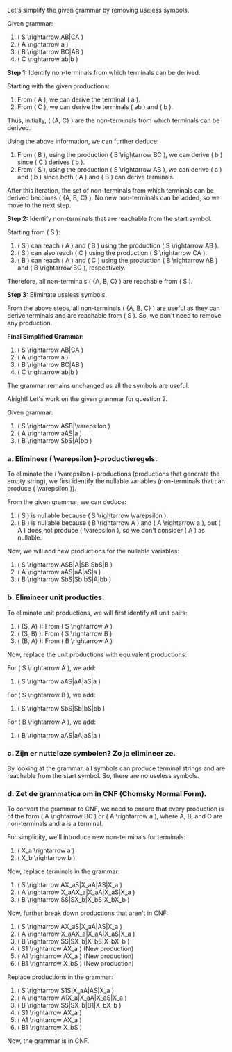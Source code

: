 Let's simplify the given grammar by removing useless symbols.

Given grammar:
1. \( S \rightarrow AB|CA \)
2. \( A \rightarrow a \)
3. \( B \rightarrow BC|AB \)
4. \( C \rightarrow ab|b \)

**Step 1:** Identify non-terminals from which terminals can be derived.

Starting with the given productions:
1. From \( A \), we can derive the terminal \( a \).
2. From \( C \), we can derive the terminals \( ab \) and \( b \).

Thus, initially, \( \{A, C\} \) are the non-terminals from which terminals can be derived.

Using the above information, we can further deduce:
1. From \( B \), using the production \( B \rightarrow BC \), we can derive \( b \) since \( C \) derives \( b \).
2. From \( S \), using the production \( S \rightarrow AB \), we can derive \( a \) and \( b \) since both \( A \) and \( B \) can derive terminals.

After this iteration, the set of non-terminals from which terminals can be derived becomes \( \{A, B, C\} \). No new non-terminals can be added, so we move to the next step.

**Step 2:** Identify non-terminals that are reachable from the start symbol.

Starting from \( S \):
1. \( S \) can reach \( A \) and \( B \) using the production \( S \rightarrow AB \).
2. \( S \) can also reach \( C \) using the production \( S \rightarrow CA \).
3. \( B \) can reach \( A \) and \( C \) using the production \( B \rightarrow AB \) and \( B \rightarrow BC \), respectively.

Therefore, all non-terminals \( \{A, B, C\} \) are reachable from \( S \).

**Step 3:** Eliminate useless symbols.

From the above steps, all non-terminals \( \{A, B, C\} \) are useful as they can derive terminals and are reachable from \( S \). So, we don't need to remove any production.

**Final Simplified Grammar:**
1. \( S \rightarrow AB|CA \)
2. \( A \rightarrow a \)
3. \( B \rightarrow BC|AB \)
4. \( C \rightarrow ab|b \)

The grammar remains unchanged as all the symbols are useful.

Alright! Let's work on the given grammar for question 2.

Given grammar:
1. \( S \rightarrow ASB|\varepsilon \)
2. \( A \rightarrow aAS|a \)
3. \( B \rightarrow SbS|A|bb \)

### a. Elimineer \( \varepsilon \)-productieregels.

To eliminate the \( \varepsilon \)-productions (productions that generate the empty string), we first identify the nullable variables (non-terminals that can produce \( \varepsilon \)).

From the given grammar, we can deduce:
1. \( S \) is nullable because \( S \rightarrow \varepsilon \).
2. \( B \) is nullable because \( B \rightarrow A \) and \( A \rightarrow a \), but \( A \) does not produce \( \varepsilon \), so we don't consider \( A \) as nullable.

Now, we will add new productions for the nullable variables:

1. \( S \rightarrow ASB|A|SB|SbS|B \)
2. \( A \rightarrow aAS|aA|aS|a \)
3. \( B \rightarrow SbS|Sb|bS|A|bb \)

### b. Elimineer unit producties.

To eliminate unit productions, we will first identify all unit pairs:

1. \( (S, A) \): From \( S \rightarrow A \)
2. \( (S, B) \): From \( S \rightarrow B \)
3. \( (B, A) \): From \( B \rightarrow A \)

Now, replace the unit productions with equivalent productions:

For \( S \rightarrow A \), we add:
1. \( S \rightarrow aAS|aA|aS|a \)

For \( S \rightarrow B \), we add:
1. \( S \rightarrow SbS|Sb|bS|bb \)

For \( B \rightarrow A \), we add:
1. \( B \rightarrow aAS|aA|aS|a \)

### c. Zijn er nutteloze symbolen? Zo ja elimineer ze.

By looking at the grammar, all symbols can produce terminal strings and are reachable from the start symbol. So, there are no useless symbols.

### d. Zet de grammatica om in CNF (Chomsky Normal Form).

To convert the grammar to CNF, we need to ensure that every production is of the form \( A \rightarrow BC \) or \( A \rightarrow a \), where A, B, and C are non-terminals and a is a terminal.

For simplicity, we'll introduce new non-terminals for terminals:
1. \( X_a \rightarrow a \)
2. \( X_b \rightarrow b \)

Now, replace terminals in the grammar:

1. \( S \rightarrow AX_aS|X_aA|AS|X_a \)
2. \( A \rightarrow X_aAX_a|X_aA|X_aS|X_a \)
3. \( B \rightarrow SS|SX_b|X_bS|X_bX_b \)

Now, further break down productions that aren't in CNF:

1. \( S \rightarrow AX_aS|X_aA|AS|X_a \)
2. \( A \rightarrow X_aAX_a|X_aA|X_aS|X_a \)
3. \( B \rightarrow SS|SX_b|X_bS|X_bX_b \)
4. \( S1 \rightarrow AX_a \) (New production)
5. \( A1 \rightarrow AX_a \) (New production)
6. \( B1 \rightarrow X_bS \) (New production)

Replace productions in the grammar:

1. \( S \rightarrow S1S|X_aA|AS|X_a \)
2. \( A \rightarrow A1X_a|X_aA|X_aS|X_a \)
3. \( B \rightarrow SS|SX_b|B1|X_bX_b \)
4. \( S1 \rightarrow AX_a \)
5. \( A1 \rightarrow AX_a \)
6. \( B1 \rightarrow X_bS \)

Now, the grammar is in CNF. 


